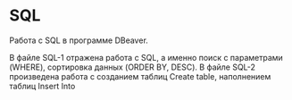 # SQL
Работа с SQL в программе DBeaver.

В файле SQL-1 отражена работа с SQL, а именно поиск с параметрами (WHERE), сортировка данных (ORDER BY, DESC).
В файле SQL-2 произведена работа с созданием таблиц Create table, наполнением таблиц Insert Into
